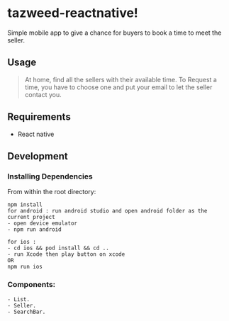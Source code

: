 # tazweed-reactnative!
Simple mobile app to give a chance for buyers to book a time to meet the seller.

## Usage

> At home, find all the sellers with their available time.
> To Request a time, you have to choose one and put your email to let the seller contact you.


## Requirements
- React native


## Development


### Installing Dependencies

From within the root directory:

```
npm install
for android : run android studio and open android folder as the current project
- open device emulator
- npm run android

for ios :
- cd ios && pod install && cd ..
- run Xcode then play button on xcode 
OR 
npm run ios

```

### Components:
	- List.
	- Seller.
	- SearchBar.
